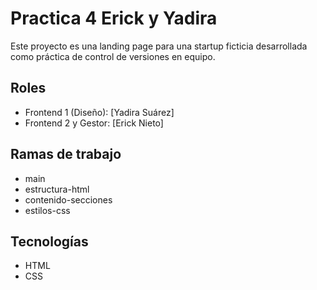 # Practica 4 Erick y Yadira

Este proyecto es una landing page para una startup ficticia desarrollada como práctica de control de versiones en equipo.

## Roles
- Frontend 1 (Diseño): [Yadira Suárez]
- Frontend 2 y Gestor: [Erick Nieto]

## Ramas de trabajo
- main
- estructura-html
- contenido-secciones
- estilos-css

## Tecnologías
- HTML
- CSS
